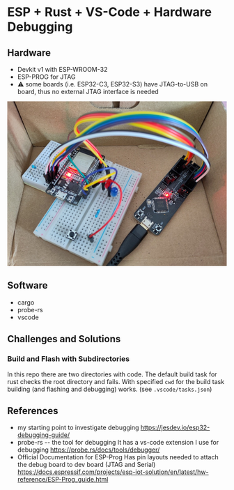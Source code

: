 # ESP + Rust + VS-Code + Hardware Debugging

## Hardware

* Devkit v1 with ESP-WROOM-32
* ESP-PROG for JTAG
* ⚠️ some boards (i.e. ESP32-C3, ESP32-S3) have JTAG-to-USB on board, thus no external JTAG interface is needed

![photo of wiring ESP-WROOM-32 to ESP-PROG](IMG_wiring.jpg)

## Software

* cargo
* probe-rs
* vscode

## Challenges and Solutions

### Build and Flash with Subdirectories

In this repo there are two directories with code. The default build task for rust checks the root directory and fails. With specified `cwd` for the build task building (and flashing and debugging) works. (see `.vscode/tasks.json`)

## References

* my starting point to investigate debugging
  https://jesdev.io/esp32-debugging-guide/
* probe-rs -- the tool for debugging
  It has a vs-code extension I use for debugging
  https://probe.rs/docs/tools/debugger/
* Official Documentation for ESP-Prog
  Has pin layouts needed to attach the debug board to dev board (JTAG and Serial)
  https://docs.espressif.com/projects/esp-iot-solution/en/latest/hw-reference/ESP-Prog_guide.html
